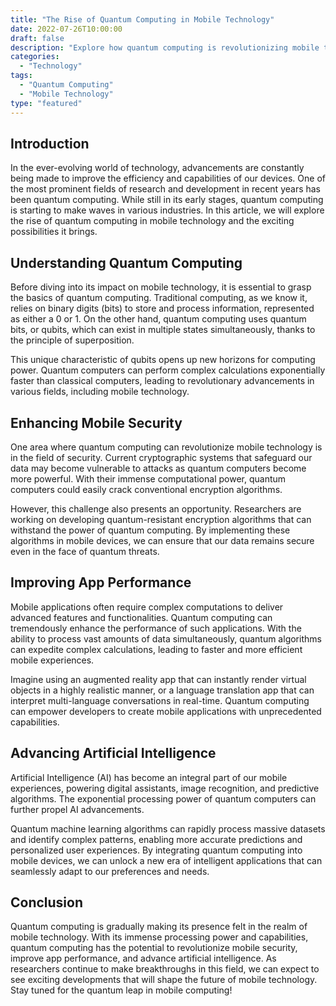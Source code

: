 ```yaml
---
title: "The Rise of Quantum Computing in Mobile Technology"
date: 2022-07-26T10:00:00
draft: false
description: "Explore how quantum computing is revolutionizing mobile technology and the exciting possibilities it brings."
categories: 
  - "Technology"
tags: 
  - "Quantum Computing"
  - "Mobile Technology"
type: "featured"
---
```


## Introduction

In the ever-evolving world of technology, advancements are constantly being made to improve the efficiency and capabilities of our devices. One of the most prominent fields of research and development in recent years has been quantum computing. While still in its early stages, quantum computing is starting to make waves in various industries. In this article, we will explore the rise of quantum computing in mobile technology and the exciting possibilities it brings.

## Understanding Quantum Computing

Before diving into its impact on mobile technology, it is essential to grasp the basics of quantum computing. Traditional computing, as we know it, relies on binary digits (bits) to store and process information, represented as either a 0 or 1. On the other hand, quantum computing uses quantum bits, or qubits, which can exist in multiple states simultaneously, thanks to the principle of superposition.

This unique characteristic of qubits opens up new horizons for computing power. Quantum computers can perform complex calculations exponentially faster than classical computers, leading to revolutionary advancements in various fields, including mobile technology.

## Enhancing Mobile Security

One area where quantum computing can revolutionize mobile technology is in the field of security. Current cryptographic systems that safeguard our data may become vulnerable to attacks as quantum computers become more powerful. With their immense computational power, quantum computers could easily crack conventional encryption algorithms.

However, this challenge also presents an opportunity. Researchers are working on developing quantum-resistant encryption algorithms that can withstand the power of quantum computing. By implementing these algorithms in mobile devices, we can ensure that our data remains secure even in the face of quantum threats.

## Improving App Performance

Mobile applications often require complex computations to deliver advanced features and functionalities. Quantum computing can tremendously enhance the performance of such applications. With the ability to process vast amounts of data simultaneously, quantum algorithms can expedite complex calculations, leading to faster and more efficient mobile experiences.

Imagine using an augmented reality app that can instantly render virtual objects in a highly realistic manner, or a language translation app that can interpret multi-language conversations in real-time. Quantum computing can empower developers to create mobile applications with unprecedented capabilities.

## Advancing Artificial Intelligence

Artificial Intelligence (AI) has become an integral part of our mobile experiences, powering digital assistants, image recognition, and predictive algorithms. The exponential processing power of quantum computers can further propel AI advancements.

Quantum machine learning algorithms can rapidly process massive datasets and identify complex patterns, enabling more accurate predictions and personalized user experiences. By integrating quantum computing into mobile devices, we can unlock a new era of intelligent applications that can seamlessly adapt to our preferences and needs.

## Conclusion

Quantum computing is gradually making its presence felt in the realm of mobile technology. With its immense processing power and capabilities, quantum computing has the potential to revolutionize mobile security, improve app performance, and advance artificial intelligence. As researchers continue to make breakthroughs in this field, we can expect to see exciting developments that will shape the future of mobile technology. Stay tuned for the quantum leap in mobile computing!

